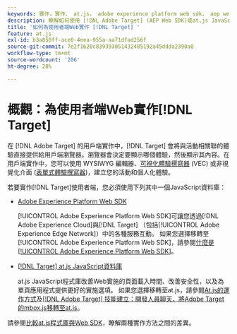 ```yaml
---
keywords: 實作，實作， at.js， adobe experience platform web sdk， aep web sdk
description: 瞭解如何使用 [!DNL Adobe Target] (AEP Web SDK)或at.js JavaScript資料庫為使用者端Web實作 [!DNL Adobe Experience Platform Web SDK] 。
title: '如何為使用者端Web實作 [!DNL Target] '
feature: at.js
exl-id: b3a850ff-ace0-4eea-955a-aa71dfad256f
source-git-commit: 7e2f1620c839393051432485192a45ddda2390a0
workflow-type: tm+mt
source-wordcount: '206'
ht-degree: 28%

---
```


# 概觀：為使用者端Web實作[!DNL Target]

在 [!DNL Adobe Target] 的用戶端實作中，[!DNL Target] 會將與活動相關聯的體驗直接提供給用戶端瀏覽器。瀏覽器會決定要顯示哪個體驗，然後顯示其內容。在用戶端實作中，您可以使用 WYSIWYG 編輯器、[可視化體驗撰寫器](https://experienceleague.adobe.com/docs/target/using/experiences/vec/visual-experience-composer.html?lang=zh-Hant) (VEC) 或非視覺化介面 ([表單式體驗撰寫器](https://experienceleague.adobe.com/docs/target/using/experiences/form-experience-composer.html?lang=zh-Hant))，建立您的活動和個人化體驗。

若要實作[!DNL Target]使用者端，您必須使用下列其中一個JavaScript資料庫：

* [Adobe Experience Platform Web SDK](/help/dev/implement/client-side/aep-web-sdk/aep-web-sdk-overview.md)

  [!UICONTROL Adobe Experience Platform Web SDK]可讓您透過[!DNL Adobe Experience Cloud]與[!DNL Target] （包括[!UICONTROL Adobe Experience Edge Network]）中的各種服務互動。 如果您選擇移轉至[!UICONTROL Adobe Experience Platform Web SDK]，請參閱[什麼是[!UICONTROL Adobe Experience Platform Web SDK]](/help/dev/implement/client-side/aep-web-sdk/aep-web-sdk-overview.md)。

* [[!DNL Target] at.js JavaScript資料庫](/help/dev/implement/client-side/atjs/how-atjs-works/how-atjs-works.md)

  at.js JavaScript程式庫改善Web實施的頁面載入時間、改善安全性，以及為單頁應用程式提供更好的實施選項。 如果您選擇移轉至at.js，請參閱[At.js的運作方式](/help/dev/implement/client-side/atjs/how-atjs-works/overview.md)及[[!DNL Adobe Target] 技能建立：開發人員聊天，將Adobe Target的mbox.js移轉至at.js](https://seminars.adobeconnect.com/ptdo6mfo6qn6/?proto=true)。


請參閱[比較at.js程式庫與Web SDK](/help/dev/implement/client-side/aep-web-sdk/web-sdk-atjs-comparison.md)，瞭解兩種實作方法之間的差異。